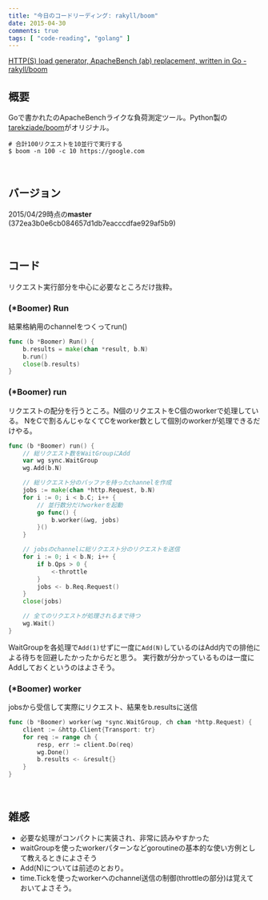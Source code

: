 ```yaml
---
title: "今日のコードリーディング: rakyll/boom"
date: 2015-04-30
comments: true
tags: [ "code-reading", "golang" ]
---
```


[HTTP(S) load generator, ApacheBench (ab) replacement, written in Go - rakyll/boom](https://github.com/rakyll/boom)

## 概要

Goで書かれたのApacheBenchライクな負荷測定ツール。Python製の[tarekziade/boom](https://github.com/tarekziade/boom)がオリジナル。

```
# 合計100リクエストを10並行で実行する
$ boom -n 100 -c 10 https://google.com
```

<br />

## バージョン

2015/04/29時点の**master** (372ea3b0e6cb084657d1db7eacccdfae929af5b9)

<br />

## コード

リクエスト実行部分を中心に必要なところだけ抜粋。

### (\*Boomer) Run

結果格納用のchannelをつくってrun()

```go
func (b *Boomer) Run() {
	b.results = make(chan *result, b.N)
	b.run()
	close(b.results)
}
```

### (\*Boomer) run

リクエストの配分を行うところ。N個のリクエストをC個のworkerで処理している。
NをCで割るんじゃなくてCをworker数として個別のworkerが処理できるだけやる。

```go
func (b *Boomer) run() {
	// 総リクエスト数をWaitGroupにAdd
	var wg sync.WaitGroup
	wg.Add(b.N)

	// 総リクエスト分のバッファを持ったchannelを作成
	jobs := make(chan *http.Request, b.N)
	for i := 0; i < b.C; i++ {
		// 並行数分だけworkerを起動
		go func() {
			b.worker(&wg, jobs)
		}()
	}

	// jobsのchannelに総リクエスト分のリクエストを送信
	for i := 0; i < b.N; i++ {
		if b.Qps > 0 {
			<-throttle
		}
		jobs <- b.Req.Request()
	}
	close(jobs)

	// 全てのリクエストが処理されるまで待つ
	wg.Wait()
}
```

WaitGroupを各処理で`Add(1)`せずに一度に`Add(N)`しているのはAdd内での排他による待ちを回避したかったからだと思う。
実行数が分かっているものは一度にAddしておくというのはよさそう。

### (\*Boomer) worker

jobsから受信して実際にリクエスト、結果をb.resultsに送信

```go
func (b *Boomer) worker(wg *sync.WaitGroup, ch chan *http.Request) {
	client := &http.Client{Transport: tr}
	for req := range ch {
		resp, err := client.Do(req)
		wg.Done()
		b.results <- &result{}
	}
}
```

<br />

## 雑感

- 必要な処理がコンパクトに実装され、非常に読みやすかった
- waitGroupを使ったworkerパターンなどgoroutineの基本的な使い方例として教えるときによさそう
- Add(N)については前述のとおり。
- time.Tickを使ったworkerへのchannel送信の制御(throttleの部分)は覚えておいてよさそう。


